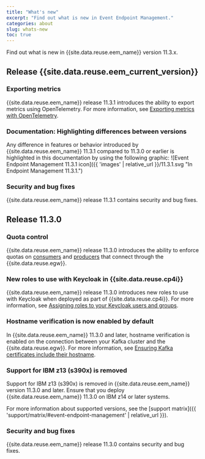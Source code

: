 ```yaml
---
title: "What's new"
excerpt: "Find out what is new in Event Endpoint Management."
categories: about
slug: whats-new
toc: true
---
```


Find out what is new in {{site.data.reuse.eem_name}} version 11.3.x.

## Release {{site.data.reuse.eem_current_version}}

### Exporting metrics

{{site.data.reuse.eem_name}} release 11.3.1 introduces the ability to export metrics using OpenTelemetry. For more information, see [Exporting metrics with OpenTelemetry](../../installing/configuring/#exporting-metrics-with-opentelemetry).

### Documentation: Highlighting differences between versions

Any difference in features or behavior introduced by {{site.data.reuse.eem_name}} 11.3.1 compared to 11.3.0 or earlier is highlighted in this documentation by using the following graphic: ![Event Endpoint Management 11.3.1 icon]({{ 'images' | relative_url }}/11.3.1.svg "In Endpoint Management 11.3.1.")

### Security and bug fixes

{{site.data.reuse.eem_name}} release 11.3.1 contains security and bug fixes.

## Release 11.3.0

### Quota control

{{site.data.reuse.eem_name}} release 11.3.0 introduces the ability to enforce quotas on [consumers](../../describe/option-controls/#quota-consume) and [producers](../../describe/option-controls/#quota-produce) that connect through the {{site.data.reuse.egw}}.

### New roles to use with Keycloak in {{site.data.reuse.cp4i}}

{{site.data.reuse.eem_name}} release 11.3.0 introduces new roles to use with Keycloak when deployed as part of {{site.data.reuse.cp4i}}. For more information, see [Assigning roles to your Keycloak users and groups](../../security/managing-access/#assign-roles).

### Hostname verification is now enabled by default

In {{site.data.reuse.eem_name}} 11.3.0 and later, hostname verification is enabled on the connection between your Kafka cluster and the {{site.data.reuse.egw}}. For more information, see [Ensuring Kafka certificates include their hostname](../../installing/upgrading/#ensuring-kafka-certificates-include-their-hostname).

### Support for IBM z13 (s390x) is removed

Support for IBM z13 (s390x) is removed in {{site.data.reuse.eem_name}} version 11.3.0 and later. Ensure that you deploy {{site.data.reuse.eem_name}} 11.3.0 on IBM z14 or later systems.

For more information about supported versions, see the [support matrix]({{ 'support/matrix/#event-endpoint-management' | relative_url }}).

### Security and bug fixes

{{site.data.reuse.eem_name}} release 11.3.0 contains security and bug fixes.

